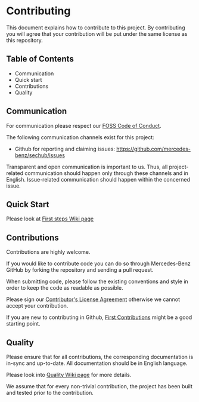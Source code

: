 <!-- SPDX-License-Identifier: MIT --->
# Contributing

This document explains how to contribute to this project.
By contributing you will agree that your contribution will be put under the same license as this repository.

## Table of Contents
- Communication
- Quick start
- Contributions
- Quality

## Communication
For communication please respect our [FOSS Code of Conduct](https://github.com/mercedes-benz/foss/blob/master/CODE_OF_CONDUCT.md).

The following communication channels exist for this project:
- Github for reporting and claiming issues: https://github.com/mercedes-benz/sechub/issues

Transparent and open communication is important to us. Thus, all project-related communication should happen only through these channels and in English. Issue-related communication should happen within the concerned issue.

## Quick Start
Please look at [First steps Wiki page](https://github.com/mercedes-benz/sechub/wiki/First-steps)

## Contributions
Contributions are highly welcome.

If you would like to contribute code you can do so through Mercedes-Benz GitHub by forking the repository and sending a pull request.

When submitting code, please follow the existing conventions and style in order to keep the code as readable as possible.

Please sign our [Contributor's License Agreement](https://github.com/mercedes-benz/foss/blob/master/CONTRIBUTORS_LICENSE_AGREEMENT.md) otherwise we cannot accept your contribution.

If you are new to contributing in Github, [First Contributions](https://github.com/firstcontributions/first-contributions) might be a good starting point.

## Quality
Please ensure that for all contributions, the corresponding documentation is in-sync and up-to-date. All documentation should be in English language.

Please look into [Quality Wiki page](https://github.com/mercedes-benz/sechub/wiki/Quality) for more details.

We assume that for every non-trivial contribution, the project has been built and tested prior to the contribution.
